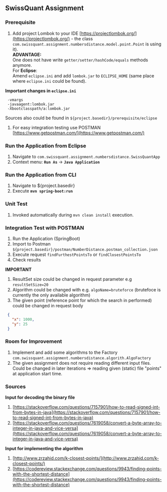 ## SwissQuant Assignment

### Prerequisite

  1. Add project Lombok to your IDE [https://projectlombok.org/](https://projectlombok.org/) - 
  the class ``com.swissquant.assignment.numbersdistance.model.point.Point`` is using it).  
  **ADVANTAGE:**  
  One does not have write ``getter/setter/hashCode/equals`` methods anymore.   
  For **Eclipse**:  
  Amend ``eclipse.ini`` and add ``lombok.jar`` to ``ECLIPSE_HOME`` (same 
  place where ``eclipse.ini`` could be found).
  
  **Important changes in ``eclipse.ini``**
  ```
   -vmargs
   -javaagent:lombok.jar
   -Xbootclasspath/a:lombok.jar
  ```  

  Sources also could be found in ``${project.basedir}/prerequisite/eclipse``

  1. For easy integration testing use POSTMAN [https://www.getpostman.com/](https://www.getpostman.com/)
  

### Run the Application from Eclipse

  1. Navigate to ``com.swissquant.assignment.numbersdistance.SwissQuantApp``
  2. Context menu: **``Run As``** -> **``Java Application``**


### Run the Application from CLI

  1. Navigate to ${project.basedir}
  2. Execute **``mvn spring-boot:run``**


### Unit Test
  1. Invoked automatically during ``mvn clean install`` execution.


### Integration Test with POSTMAN

 1. Run the Application (SpringBoot)
 2. Import to Postman ``${project.basedir}/postman/NumberDistance.postman_collection.json`` 
 3. Execute request ``findFurthestPointsTo`` or ``findClosestPointsTo`` 
 4. Check results

 **IMPORTANT**
 1. ResultSet size could be changed in request parameter e.g ``resultSetSize=20``
 2. Algorithm could be changed with e.g. ``algoName=bruteforce`` (brutefoce is currently 
 the only available algorithm)
 2. The given point (reference point for which the search in performed) could be changed in request body 
 
 ```JSON
  {
    "x": 1000,
    "y": 25
  }
 ```


### Room for Improvement

 1. Implement and add some algorithms to the Factory ``com.swissquant.assignment.numbersdistance.algorith.AlgoFactory``
 2. The given assignment does not require reading different input files. Could be changed in later iterations 
 => reading given (static) file "points" at application start time.


### Sources

**Input for decoding the binary file**
   1. [https://stackoverflow.com/questions/7157901/how-to-read-signed-int-from-bytes-in-java](https://stackoverflow.com/questions/7157901/how-to-read-signed-int-from-bytes-in-java)   
   2. [https://stackoverflow.com/questions/7619058/convert-a-byte-array-to-integer-in-java-and-vice-versa](https://stackoverflow.com/questions/7619058/convert-a-byte-array-to-integer-in-java-and-vice-versa) 


**Input for implementing the algorithm**
   1. [http://www.zrzahid.com/k-closest-points/](http://www.zrzahid.com/k-closest-points/)   
   2. [https://codereview.stackexchange.com/questions/9943/finding-points-with-the-shortest-distance](https://codereview.stackexchange.com/questions/9943/finding-points-with-the-shortest-distance)

    